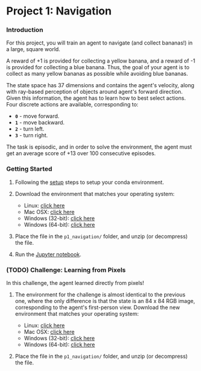 [//]: # (Image References)

# Project 1: Navigation

### Introduction

For this project, you will train an agent to navigate (and collect bananas!) in a large, square world.  

A reward of +1 is provided for collecting a yellow banana, and a reward of -1 is provided for collecting a blue banana.  Thus, the goal of your agent is to collect as many yellow bananas as possible while avoiding blue bananas.  

The state space has 37 dimensions and contains the agent's velocity, along with ray-based perception of objects around agent's forward direction.  Given this information, the agent has to learn how to best select actions.  Four discrete actions are available, corresponding to:
- **`0`** - move forward.
- **`1`** - move backward.
- **`2`** - turn left.
- **`3`** - turn right.

The task is episodic, and in order to solve the environment, the agent must get an average score of +13 over 100 consecutive episodes.

### Getting Started

1. Following the [setup](../README.md) steps to setup your conda environment.

2. Download the environment that matches your operating system:
    - Linux: [click here](https://s3-us-west-1.amazonaws.com/udacity-drlnd/P1/Banana/Banana_Linux.zip)
    - Mac OSX: [click here](https://s3-us-west-1.amazonaws.com/udacity-drlnd/P1/Banana/Banana.app.zip)
    - Windows (32-bit): [click here](https://s3-us-west-1.amazonaws.com/udacity-drlnd/P1/Banana/Banana_Windows_x86.zip)
    - Windows (64-bit): [click here](https://s3-us-west-1.amazonaws.com/udacity-drlnd/P1/Banana/Banana_Windows_x86_64.zip)

3. Place the file in the `p1_navigation/` folder, and unzip (or decompress) the file. 

4. Run the [Jupyter notebook](./Navigation.ipynb).

### (TODO) Challenge: Learning from Pixels

In this challenge, the agent learned directly from pixels!

1. The environment for the challenge is almost identical to the previous one, where the only difference is 
that the state is an 84 x 84 RGB image, corresponding to the agent's first-person view. Download the new 
environment that matches your operating system:

    - Linux: [click here](https://s3-us-west-1.amazonaws.com/udacity-drlnd/P1/Banana/VisualBanana_Linux.zip)
    - Mac OSX: [click here](https://s3-us-west-1.amazonaws.com/udacity-drlnd/P1/Banana/VisualBanana.app.zip)
    - Windows (32-bit): [click here](https://s3-us-west-1.amazonaws.com/udacity-drlnd/P1/Banana/VisualBanana_Windows_x86.zip)
    - Windows (64-bit): [click here](https://s3-us-west-1.amazonaws.com/udacity-drlnd/P1/Banana/VisualBanana_Windows_x86_64.zip)

2. Place the file in the `p1_navigation/` folder, and unzip (or decompress) the file.
